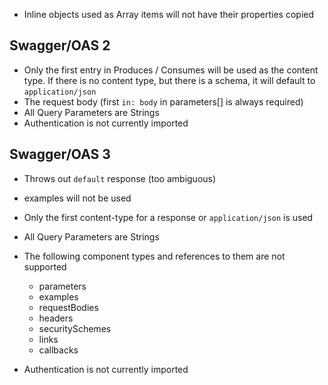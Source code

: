 
- Inline objects used as Array items will not have their properties copied 

## Swagger/OAS 2 
- Only the first entry in Produces / Consumes will be used as the content type. If there is no content type, but there is a schema, it will default to `application/json`
- The request body (first `in: body` in parameters[] is always required)
- All Query Parameters are Strings
- Authentication is not currently imported

## Swagger/OAS 3
- Throws out `default` response (too ambiguous)
- examples will not be used
- Only the first content-type for a response or `application/json` is used
- All Query Parameters are Strings
- The following component types and references to them are not supported

    - parameters
    - examples
    - requestBodies
    - headers
    - securitySchemes
    - links
    - callbacks 
   
- Authentication is not currently imported 